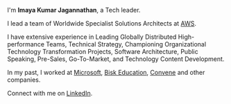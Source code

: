 ---
---

I'm **Imaya Kumar Jagannathan**, a Tech leader.

I lead a team of Worldwide Specialist Solutions Architects at [AWS].

I have extensive experience in Leading Globally Distributed High-performance Teams, Technical Strategy, Championing Organizational Technology Transformation Projects, Software Architecture, Public Speaking, Pre-Sales, Go-To-Market, and Technology Content Development.  

In my past, I worked at [Microsoft], [Bisk Education], [Convene] and other companies.

Connect with me on [LinkedIn](https://www.linkedin.com/in/imaya).


[projects]: /projects
[Microsoft]: https://microsoft.com
[Bisk Education]: https://bisk.com
[Convene]: https://convene-tech.com
[AWS]: https://aws.amazon.com
